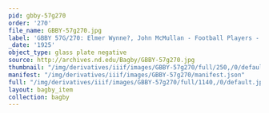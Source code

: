 ```yaml
---
pid: gbby-57g270
order: '270'
file_name: GBBY-57g270.jpg
label: 'GBBY 57G/270: Elmer Wynne?, John McMullan - Football Players - c1925'
_date: '1925'
object_type: glass plate negative
source: http://archives.nd.edu/Bagby/GBBY-57g270.jpg
thumbnail: "/img/derivatives/iiif/images/GBBY-57g270/full/250,/0/default.jpg"
manifest: "/img/derivatives/iiif/images/GBBY-57g270/manifest.json"
full: "/img/derivatives/iiif/images/GBBY-57g270/full/1140,/0/default.jpg"
layout: bagby_item
collection: bagby
---
```


